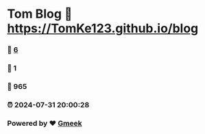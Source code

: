 # Tom Blog :link: https://TomKe123.github.io/blog 
### :page_facing_up: [6](https://TomKe123.github.io/blog/tag.html) 
### :speech_balloon: 1 
### :hibiscus: 965 
### :alarm_clock: 2024-07-31 20:00:28 
### Powered by :heart: [Gmeek](https://github.com/Meekdai/Gmeek)
